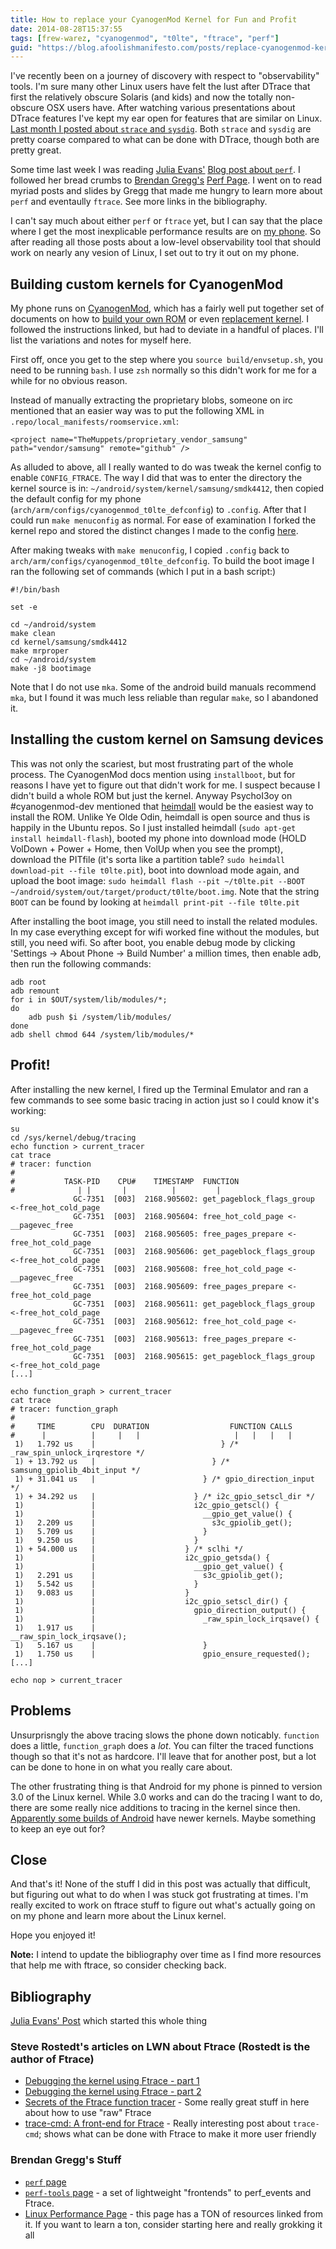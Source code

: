 ```yaml
---
title: How to replace your CyanogenMod Kernel for Fun and Profit
date: 2014-08-28T15:37:55
tags: [frew-warez, "cyanogenmod", "t0lte", "ftrace", "perf"]
guid: "https://blog.afoolishmanifesto.com/posts/replace-cyanogenmod-kernel-fun-profit"
---
```

I've recently been on a journey of discovery with respect to
"observability" tools. I'm sure many other Linux users have felt the
lust after DTrace that first the relatively obscure Solaris (and kids)
and now the totally non-obscure OSX users have.  After watching various
presentations about DTrace features I've kept my ear open for features
that are similar on Linux.  [Last month I posted about `strace` and
`sysdig`](https://blog.afoolishmanifesto.com/posts/a-few-of-my-favorite-tools/).
Both `strace` and `sysdig` are pretty coarse compared to what can be done
with DTrace, though both are pretty great.

Some time last week I was reading [Julia Evans'](http://jvns.ca) [Blog post
about `perf`](http://jvns.ca/blog/2014/05/13/profiling-with-perf/).
I followed her bread crumbs to [Brendan Gregg's](http://www.brendangregg.com) [Perf
Page](http://www.brendangregg.com/perf.html).  I went on to read myriad
posts and slides by Gregg that made me hungry to learn more about `perf`
and eventaully `ftrace`.  See more links in the bibliography.

I can't say much about either `perf` or `ftrace` yet, but I can say that the
place where I get the most inexplicable performance results are on [my
phone](http://wiki.cyanogenmod.org/w/T0lte_Info).  So after reading all those
posts about a low-level observability tool that should work on nearly any vesion
of Linux, I set out to try it out on my phone.

## Building custom kernels for CyanogenMod

My phone runs on [CyanogenMod](http://www.cyanogenmod.org/), which has
a fairly well put together set of documents on how to [build your own
ROM](http://wiki.cyanogenmod.org/w/Build_for_t0lte) or even [replacement
kernel](http://wiki.cyanogenmod.org/w/Doc:_integrated_kernel_building).
I followed the instructions linked, but had to deviate in a handful of places.
I'll list the variations and notes for myself here.

First off, once you get to the step where you `source build/envsetup.sh`, you
need to be running `bash`.  I use `zsh` normally so this didn't work for me for
a while for no obvious reason.

Instead of manually extracting the proprietary blobs, someone on irc mentioned
that an easier way was to put the following XML in
`.repo/local_manifests/roomservice.xml`:

    <project name="TheMuppets/proprietary_vendor_samsung" path="vendor/samsung" remote="github" />

As alluded to above, all I really wanted to do was tweak the kernel config to
enable `CONFIG_FTRACE`.  The way I did that was to enter the directory the
kernel source is in: `~/android/system/kernel/samsung/smdk4412`, then copied the
default config for my phone (`arch/arm/configs/cyanogenmod_t0lte_defconfig`) to
`.config`.  After that I could run `make menuconfig` as normal.  For ease of
examination I forked the kernel repo and stored the distinct changes I made to
the config [here](https://github.com/frioux/android_kernel_samsung_smdk4412).

After making tweaks with `make menuconfig`, I copied `.config` back to
`arch/arm/configs/cyanogenmod_t0lte_defconfig`.  To build the boot image I ran
the following set of commands (which I put in a bash script:)

    #!/bin/bash

    set -e

    cd ~/android/system
    make clean
    cd kernel/samsung/smdk4412
    make mrproper
    cd ~/android/system
    make -j8 bootimage

Note that I do not use `mka`.  Some of the android build manuals recommend
`mka`, but I found it was much less reliable than regular `make`, so I abandoned
it.

## Installing the custom kernel on Samsung devices

This was not only the scariest, but most frustrating part of the whole process.
The CyanogenMod docs mention using `installboot`, but for reasons I have yet to
figure out that didn't work for me.  I suspect because I didn't build a whole
ROM but just the kernel.  Anyway PsychoI3oy on #cyanogenmod-dev mentioned that
[heimdall](http://glassechidna.com.au/heimdall/) would be the easiest way
to install the ROM.  Unlike Ye Olde Odin, heimdall is open source and thus
is happily in the Ubuntu repos.  So I just installed heimdall (`sudo apt-get
install heimdall-flash`), booted my phone into download mode (HOLD VolDown +
Power + Home, then VolUp when you see the prompt), download the PITfile (it's
sorta like a partition table? `sudo heimdall download-pit --file t0lte.pit`),
boot into download mode again, and upload the boot image: `sudo heimdall flash
--pit ~/t0lte.pit --BOOT ~/android/system/out/target/product/t0lte/boot.img`.
Note that the string `BOOT` can be found by looking at `heimdall print-pit --file
t0lte.pit`

After installing the boot image, you still need to install the related modules.
In my case everything except for wifi worked fine without the modules, but
still, you need wifi.  So after boot, you enable debug mode by clicking
'Settings -> About Phone -> Build Number' a million times, then enable adb, then
run the following commands:

    adb root
    adb remount
    for i in $OUT/system/lib/modules/*;
    do
        adb push $i /system/lib/modules/
    done
    adb shell chmod 644 /system/lib/modules/*

## Profit!

After installing the new kernel, I fired up the Terminal Emulator and ran a few
commands to see some basic tracing in action just so I could know it's working:

    su
    cd /sys/kernel/debug/tracing
    echo function > current_tracer
    cat trace
    # tracer: function
    #
    #           TASK-PID    CPU#    TIMESTAMP  FUNCTION
    #              | |       |          |         |
                  GC-7351  [003]  2168.905602: get_pageblock_flags_group <-free_hot_cold_page
                  GC-7351  [003]  2168.905604: free_hot_cold_page <-__pagevec_free
                  GC-7351  [003]  2168.905605: free_pages_prepare <-free_hot_cold_page
                  GC-7351  [003]  2168.905606: get_pageblock_flags_group <-free_hot_cold_page
                  GC-7351  [003]  2168.905608: free_hot_cold_page <-__pagevec_free
                  GC-7351  [003]  2168.905609: free_pages_prepare <-free_hot_cold_page
                  GC-7351  [003]  2168.905611: get_pageblock_flags_group <-free_hot_cold_page
                  GC-7351  [003]  2168.905612: free_hot_cold_page <-__pagevec_free
                  GC-7351  [003]  2168.905613: free_pages_prepare <-free_hot_cold_page
                  GC-7351  [003]  2168.905615: get_pageblock_flags_group <-free_hot_cold_page
    [...]

    echo function_graph > current_tracer
    cat trace
    # tracer: function_graph
    #
    #     TIME        CPU  DURATION                  FUNCTION CALLS
    #      |          |     |   |                     |   |   |   |
     1)   1.792 us    |                            } /* _raw_spin_unlock_irqrestore */
     1) + 13.792 us   |                          } /* samsung_gpiolib_4bit_input */
     1) + 31.041 us   |                        } /* gpio_direction_input */
     1) + 34.292 us   |                      } /* i2c_gpio_setscl_dir */
     1)               |                      i2c_gpio_getscl() {
     1)               |                        __gpio_get_value() {
     1)   2.209 us    |                          s3c_gpiolib_get();
     1)   5.709 us    |                        }
     1)   9.250 us    |                      }
     1) + 54.000 us   |                    } /* sclhi */
     1)               |                    i2c_gpio_getsda() {
     1)               |                      __gpio_get_value() {
     1)   2.291 us    |                        s3c_gpiolib_get();
     1)   5.542 us    |                      }
     1)   9.083 us    |                    }
     1)               |                    i2c_gpio_setscl_dir() {
     1)               |                      gpio_direction_output() {
     1)               |                        _raw_spin_lock_irqsave() {
     1)   1.917 us    |                          __raw_spin_lock_irqsave();
     1)   5.167 us    |                        }
     1)   1.750 us    |                        gpio_ensure_requested();
    [...]

    echo nop > current_tracer

## Problems

Unsurprisngly the above tracing slows the phone down noticably.  `function` does a
little, `function_graph` does a *lot*.  You can filter the traced functions
though so that it's not as hardcore.  I'll leave that for another post, but a
lot can be done to hone in on what you really care about.

The other frustrating thing is that Android for my phone is pinned to version
3.0 of the Linux kernel.  While 3.0 works and can do the tracing I want to do,
there are some really nice additions to tracing in the kernel since then.
[Apparently some builds of
Android](https://android.googlesource.com/kernel/common.git/+refs) have newer
kernels.  Maybe something to keep an eye out for?

## Close

And that's it!  None of the stuff I did in this post was actually that
difficult, but figuring out what to do when I was stuck got frustrating at
times.  I'm really excited to work on ftrace stuff to figure out what's actually
going on on my phone and learn more about the Linux kernel.

Hope you enjoyed it!

**Note:** I intend to update the bibliography over time as I find more resources
that help me with ftrace, so consider checking back.

## Bibliography

[Julia Evans' Post](http://jvns.ca/blog/2014/05/13/profiling-with-perf/) which
started this whole thing

### Steve Rostedt's articles on LWN about Ftrace (Rostedt is the author of Ftrace)

* [Debugging the kernel using Ftrace - part 1](http://lwn.net/Articles/365835/)
* [Debugging the kernel using Ftrace - part 2](http://lwn.net/Articles/366796/)
* [Secrets of the Ftrace function tracer](http://lwn.net/Articles/370423/) - Some
  really great stuff in here about how to use "raw" Ftrace
* [trace-cmd: A front-end for Ftrace](https://lwn.net/Articles/410200/) - Really
  interesting post about `trace-cmd`; shows what can be done with Ftrace to make
  it more user friendly

### Brendan Gregg's Stuff

* [`perf` page](http://www.brendangregg.com/perf.html)
* [`perf-tools` page](https://github.com/brendangregg/perf-tools) - a set of
  lightweight "frontends" to perf\_events and Ftrace.
* [Linux Performance Page](http://www.brendangregg.com/linuxperf.html) - this
  page has a TON of resources linked from it. If you want to learn a ton,
  consider starting here and really grokking it all
